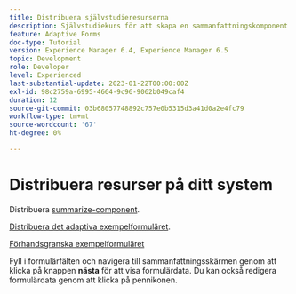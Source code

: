 ```yaml
---
title: Distribuera självstudieresurserna
description: Självstudiekurs för att skapa en sammanfattningskomponent för att granska formulärdata innan de skickas in.
feature: Adaptive Forms
doc-type: Tutorial
version: Experience Manager 6.4, Experience Manager 6.5
topic: Development
role: Developer
level: Experienced
last-substantial-update: 2023-01-22T00:00:00Z
exl-id: 98c2759a-6995-4664-9c96-9062b049caf4
duration: 12
source-git-commit: 03b68057748892c757e0b5315d3a41d0a2e4fc79
workflow-type: tm+mt
source-wordcount: '67'
ht-degree: 0%

---
```


# Distribuera resurser på ditt system

Distribuera [summarize-component](assets/summarize-component.zip).

[Distribuera det adaptiva exempelformuläret](assets/sample-adaptive-form.zip).

[Förhandsgranska exempelformuläret](http://localhost:4502/content/dam/formsanddocuments/testsummary/jcr:content?wcmmode=disabled)

Fyll i formulärfälten och navigera till sammanfattningsskärmen genom att klicka på knappen **nästa** för att visa formulärdata. Du kan också redigera formulärdata genom att klicka på pennikonen.
